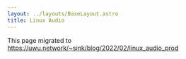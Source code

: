 ```yaml
---
layout: ../layouts/BaseLayout.astro
title: Linux Audio
---
```


This page migrated to https://uwu.network/~sink/blog/2022/02/linux_audio_prod
